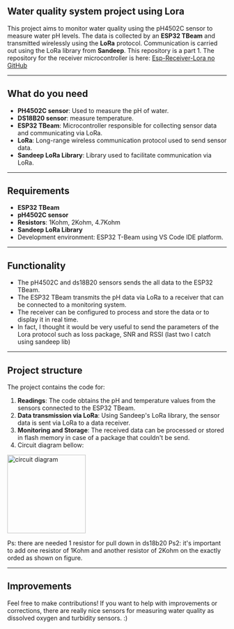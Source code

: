 ## Water quality system project using Lora

This project aims to monitor water quality using the pH4502C sensor to measure water pH levels. The data is collected by an **ESP32 TBeam** and transmitted wirelessly using the **LoRa** protocol. Communication is carried out using the LoRa library from **Sandeep**. 
This repository is a part 1. The repository for the receiver microcontroller is here: [Esp-Receiver-Lora no GitHub](https://github.com/ndamasc/Esp-Receiver-Lora)

-------
## What do you need

- **PH4502C sensor**: Used to measure the pH of water.
- **DS18B20 sensor**: measure temperature. 
- **ESP32 TBeam**: Microcontroller responsible for collecting sensor data and communicating via LoRa.
- **LoRa**: Long-range wireless communication protocol used to send sensor data.
- **Sandeep LoRa Library**: Library used to facilitate communication via LoRa.

-------
## Requirements

- **ESP32 TBeam**
- **pH4502C sensor**
- **Resistors**: 1Kohm, 2Kohm, 4.7Kohm
- **Sandeep LoRa Library**
- Development environment: ESP32 T-Beam using VS Code IDE platform.

-------

## Functionality

- The pH4502C and ds18B20 sensors sends the all data to the ESP32 TBeam.
- The ESP32 TBeam transmits the pH data via LoRa to a receiver that can be connected to a monitoring system.
- The receiver can be configured to process and store the data or to display it in real time.
- In fact, I thought it would be very useful to send the parameters of the Lora protocol such as loss package, SNR and RSSI (last two I catch using sandeep lib)

-------

## Project structure

The project contains the code for:

1. **Readings**: The code obtains the pH and temperature values from the sensors connected to the ESP32 TBeam.
2. **Data transmission via LoRa**: Using Sandeep's LoRa library, the sensor data is sent via LoRa to a data receiver.
3. **Monitoring and Storage**: The received data can be processed or stored in flash memory in case of a package that couldn't be send.
4. Circuit diagram bellow:

<img src="https://github.com/user-attachments/assets/de97c8cb-4fde-4ede-be6c-89929403cf51" alt="circuit diagram" width="180">

Ps: there are needed 1 resistor for pull down in ds18b20
Ps2: it's important to add one resistor of 1Kohm and another resistor of 2Kohm on the exactly orded as shown on figure. 

-------

## Improvements

Feel free to make contributions! If you want to help with improvements or corrections, there are really nice sensors for measuring water quality as dissolved oxygen and turbidity sensors. :)

